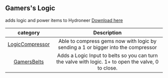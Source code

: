 ## Gamers's Logic
adds logic and power items to Hydroneer [Download here](https://github.com/Gamerkuipers/Hydroneer-Modding/blob/main/Gamers_Logic/500-Gamers_Logic_P.pak)

 category | Description | 
:----:|:---------:
[LogicCompressor](./LogicCompressor.md) | Able to compress gems now with logic by sending a 1 or bigger into the compressor
[GamersBelts](./GamersBelts.md) | Adds a Logic Input to belts so you can turn the valve with logic. 1+ to open the valve, 0 to close.